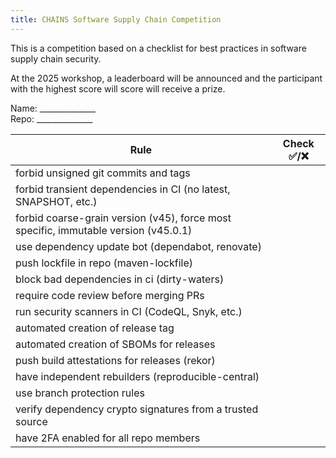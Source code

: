 ```yaml
---
title: CHAINS Software Supply Chain Competition
---
```


This is a competition based on a checklist for best practices in software supply chain security.

At the 2025 workshop, a leaderboard will be announced and the participant with the highest score will score will receive a prize.

Name: ______________  
Repo: ______________

| Rule | Check ✅/❌|
|----------|----------|
| forbid unsigned git commits and tags |          |
| forbid transient dependencies in CI (no latest, SNAPSHOT, etc.) |          |
| forbid coarse-grain version (v45), force most specific, immutable version (v45.0.1)   |          |
| use dependency update bot (dependabot, renovate) |          |
| push lockfile in repo (maven-lockfile) |          |
| block bad dependencies in ci (dirty-waters) |          |
| require code review before merging PRs |          |
| run security scanners in CI (CodeQL, Snyk, etc.) |          |
| automated creation of release tag |          |
| automated creation of SBOMs for releases |          |
| push build attestations for releases (rekor) |          |
| have independent rebuilders (reproducible-central) |          |
| use branch protection rules |          |
| verify dependency crypto signatures from a trusted source |          |
| have 2FA enabled for all repo members |          |
